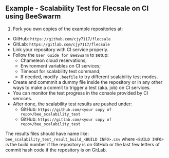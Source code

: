 ## Example - Scalability Test for Flecsale on CI using BeeSwarm
1. Fork you own copies of the example repositories at:
  * GitHub: ```https://github.com/cjy7117/flecsale```
  * GitLab: ```https://gitlab.com/cjy7117/flecsale```
* Link your repository with CI service properly.
* Follow the ```User Guide for BeeSwarm``` to setup:
	*	Chameleon cloud reservations;
	* 	Environment variables on CI services;
	*  Timeout for scalability test command;
	*  If needed, modify ```.beefile``` to try different scalability test modes.
* Create and commmit a dummy file inside the repository or in any other ways to make a commit to trigger a test (aka. job) on CI services.
* You can monitor the test progress in the console provided by CI services.
* After done, the scalability test results are pushed under:
	* GitHub: ```https://github.com/<your copy of repo>/bee_scalability_test```
	* GitHub: ```https://gitlab.com/<your copy of repo>/bee_scalability_test```

The results files should have name like: ```bee_scalability_test_result_build_<BUILD INFO>.csv``` where ```<BUILD INFO>``` is the build number if the repository is on GitHub or the last few letters of commit hash code if the repository is on GitLab.
